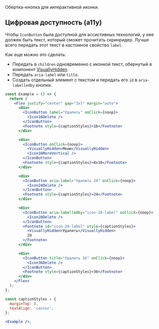 Обертка-кнопка для интерактивной иконки.

## Цифровая доступность (a11y)

Чтобы `IconButton` была доступной для ассистивных технологий, у нее должен быть текст, который сможет прочитать скринридер. Лучше всего передать этот текст в кастомное свойство `label`.

Как еще можно это сделать:

- Передать в `children` одновременно с иконкой текст, обернутый в компонент [VisuallyHidden](#!/VisuallyHidden).
- Передать `aria-label` или `title`.
- Создать отдельный элемент с текстом и передать его `id` в `aria-labelledby` кнопки.

```jsx { "props": { "layout": false, "adaptivity": true } }
const Example = () => {
  return (
    <Flex justify="center" gap="2xl" margin="auto">
      <div>
        <IconButton label="Удалить" onClick={noop}>
          <Icon16Delete />
        </IconButton>
        <Footnote style={captionStyles}>16</Footnote>
      </div>

      <div>
        <IconButton onClick={noop}>
          <VisuallyHidden>Меню</VisuallyHidden>
          <Icon16MoreVertical />
        </IconButton>
        <Footnote style={captionStyles}>8x16</Footnote>
      </div>

      <div>
        <IconButton aria-label="Удалить 24" onClick={noop}>
          <Icon24Delete />
        </IconButton>
        <Footnote style={captionStyles}>24</Footnote>
      </div>

      <div>
        <IconButton aria-labelledby="icon-28-label" onClick={noop}>
          <Icon28Delete />
        </IconButton>
        <Footnote id="icon-28-label" style={captionStyles}>
          <VisuallyHidden>Удалить</VisuallyHidden>
          28
        </Footnote>
      </div>

      <div>
        <IconButton title="Удалить 36" onClick={noop}>
          <Icon36Delete />
        </IconButton>
        <Footnote style={captionStyles}>36</Footnote>
      </div>
    </Flex>
  );
};

const captionStyles = {
  marginTop: 8,
  textAlign: 'center',
};

<Example />;
```
